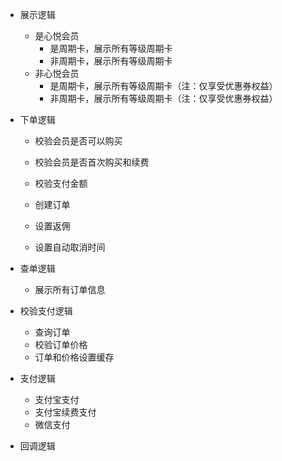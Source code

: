 + 展示逻辑
    + 是心悦会员
        + 是周期卡，展示所有等级周期卡
        + 非周期卡，展示所有等级周期卡
    + 非心悦会员
        + 是周期卡，展示所有等级周期卡（注：仅享受优惠券权益）
        + 非周期卡，展示所有等级周期卡（注：仅享受优惠券权益）




+ 下单逻辑
    + 校验会员是否可以购买

    + 校验会员是否首次购买和续费

    + 校验支付金额

    + 创建订单

    + 设置返佣

    + 设置自动取消时间


+ 查单逻辑
    + 展示所有订单信息

+ 校验支付逻辑
    + 查询订单
    + 校验订单价格
    + 订单和价格设置缓存


+ 支付逻辑
    + 支付宝支付
    + 支付宝续费支付
    + 微信支付


+ 回调逻辑